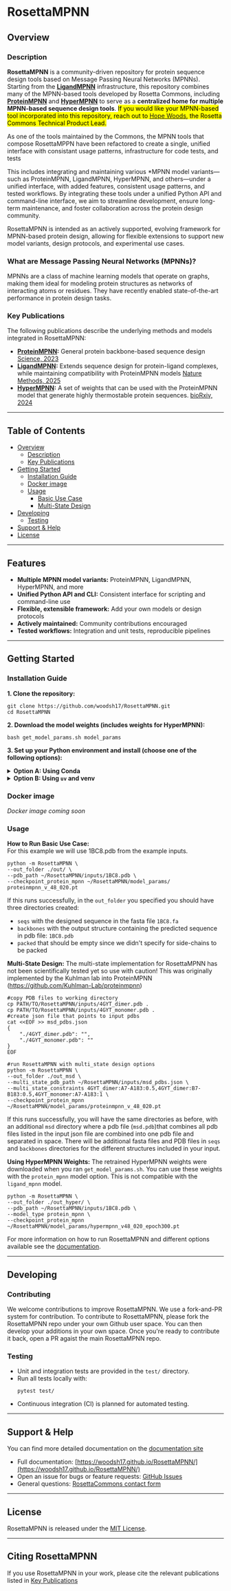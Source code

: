 # RosettaMPNN

## Overview

### Description
**RosettaMPNN** is a community-driven repository for protein sequence design tools based on Message Passing Neural Networks (MPNNs). Starting from the [**LigandMPNN**](https://www.biorxiv.org/content/10.1101/2023.12.22.573103v1.full) infrastructure, this repository combines many of the MPNN-based tools developed by Rosetta Commons, including [**ProteinMPNN**](https://www.science.org/doi/10.1126/science.add2187) and [**HyperMPNN**](https://www.biorxiv.org/content/biorxiv/early/2024/12/01/2024.11.26.625397.full.pdf) to serve as a **centralized home for multiple MPNN-based sequence design tools**. <mark>If you would like your MPNN-based tool incorporated into this repository, reach out to [Hope Woods](mailto:hope.woods@omsf.io), the Rosetta Commons Technical Product Lead.</mark>

As one of the tools maintained by the Commons, the MPNN tools that compose RosettaMPPN have been refactored to create a single, unified interface with consistant usage patterns, infrastructure for code tests, and tests

This includes integrating and maintaining various *MPNN model variants—such as ProteinMPNN, LigandMPNN, HyperMPNN, and others—under a unified interface, with added features, consistent usage patterns, and tested workflows. By integrating these tools under a unified Python API and command-line interface, we aim to streamline development, ensure long-term maintenance, and foster collaboration across the protein design community.

RosettaMPNN is intended as an actively supported, evolving framework for MPNN-based protein design, allowing for flexible extensions to support new model variants, design protocols, and experimental use cases.

### What are Message Passing Neural Networks (MPNNs)?

MPNNs are a class of machine learning models that operate on graphs, making them ideal for modeling protein structures as networks of interacting atoms or residues. They have recently enabled state-of-the-art performance in protein design tasks.

### Key Publications

The following publications describe the underlying methods and models integrated in RosettaMPNN: 

- **[ProteinMPNN](https://github.com/dauparas/ProteinMPNN):** General protein backbone-based sequence design  
  [Science, 2023](https://doi.org/10.1126/science.add2187)
- **[LigandMPNN](https://github.com/dauparas/LigandMPNN):** Extends sequence design for protein-ligand complexes, while maintaining compatibility with ProteinMPNN models
  [Nature Methods, 2025](https://doi.org/10.1038/s41592-025-02626-1)
- **[HyperMPNN](https://github.com/meilerlab/HyperMPNN):** A set of weights that can be used with the ProteinMPNN model that generate highly thermostable protein sequences. 
  [bioRxiv, 2024](https://doi.org/10.1101/2024.11.26.625397)

---
## Table of Contents

- [Overview](#overview)
  - [Description](#description)
  - [Key Publications](#key-publications)
- [Getting Started](#getting-started)
  - [Installation Guide](#installation-guide)
  - [Docker image](#docker-image)
  - [Usage](#usage)
    - [Basic Use Case](#how-to-run-basic-use-case)
    - [Multi-State Design](#multi-state-design)
- [Developing](#developing)
  - [Testing](#testing)
- [Support & Help](#support--help)
- [License](#license)

---

## Features
- **Multiple MPNN model variants:** ProteinMPNN, LigandMPNN, HyperMPNN, and more
- **Unified Python API and CLI:** Consistent interface for scripting and command-line use
- **Flexible, extensible framework:** Add your own models or design protocols
- **Actively maintained:** Community contributions encouraged
- **Tested workflows:** Integration and unit tests, reproducible pipelines

---

## Getting Started

### Installation Guide

**1. Clone the repository:**
```
git clone https://github.com/woodsh17/RosettaMPNN.git
cd RosettaMPNN
```
**2. Download the model weights (includes weights for HyperMPNN):**
```
bash get_model_params.sh model_params
```

**3. Set up your Python environment and install (choose one of the following options):**

<details>
<summary><strong>Option A: Using Conda</strong></summary>

```
conda create -n rosettampnn python=3.11
conda activate rosettampnn
pip install -r requirements.txt
pip install -e .
```
(Optional but recommended) Add RosettaMPNN to your PYTHONPATH:
```
export PYTHONPATH=/PATH/TO/RosettaMPNN:$PYTHONPATH
```
Whenever you want to run RosettaMPNN, activate your environment:
```
conda activate rosettampnn
```
</details>

<details>
<summary><strong>Option B: Using <code>uv</code> and venv</strong></summary>

```
#create virtual environment with python3.11
uv venv --python=python3.11
source .venv/bin/activate
#if cuda is available
uv pip install -e .[cuda]
#if cuda is not available
uv pip install -e .
```
(Optional but recommended) Add RosettaMPNN to your PYTHONPATH:
```
export PYTHONPATH=/PATH/TO/RosettaMPNN:$PYTHONPATH
```
Whenever you want to run RosettaMPNN, activate your environment:
```
source .venv/bin/activate
```
If you do not have <code>uv</code> installed, run:
```
curl -LsSf https://astral.sh/uv/install.sh | sh
```
</details>

### Docker image
_Docker image coming soon_

### Usage

**How to Run Basic Use Case:**  
For this example we will use 1BC8.pdb from the example inputs.
```
python -m RosettaMPNN \
--out_folder ./out/ \
--pdb_path ~/RosettaMPNN/inputs/1BC8.pdb \
--checkpoint_protein_mpnn ~/RosettaMPNN/model_params/ proteinmpnn_v_48_020.pt 
```
If this runs successfully, in the `out_folder` you specified you should have three directories created:
* `seqs` with the designed sequence in the fasta file `1BC8.fa`
* `backbones` with the output structure containing the predicted sequence in pdb file: `1BC8.pdb`
* `packed` that should be empty since we didn't specify for side-chains to be packed

**Multi-State Design:** 
The multi-state implementation for RosettaMPNN has not been scientifically tested yet so use with caution! This was originally implemented by the Kuhlman lab into ProteinMPNN (https://github.com/Kuhlman-Lab/proteinmpnn)
```
#copy PDB files to working directory
cp PATH/TO/RosettaMPNN/inputs/4GYT_dimer.pdb .
cp PATH/TO/RosettaMPNN/inputs/4GYT_monomer.pdb .
#create json file that points to input pdbs
cat <<EOF >> msd_pdbs.json
{
    "./4GYT_dimer.pdb": "",
    "./4GYT_monomer.pdb": ""
}
EOF

#run RosettaMPNN with multi_state design options
python -m RosettaMPNN \
--out_folder ./out_msd \
--multi_state_pdb_path ~/RosettaMPNN/inputs/msd_pdbs.json \
--multi_state_constraints 4GYT_dimer:A7-A183:0.5,4GYT_dimer:B7-B183:0.5,4GYT_monomer:A7-A183:1 \
--checkpoint_protein_mpnn ~/RosettaMPNN/model_params/proteinmpnn_v_48_020.pt 
```
If this runs successfully, you will have the same directories as before, with an additional `msd` directory where a pdb file (`msd.pdb`)that combines all pdb files listed in the input json file are combined into one pdb file and separated in space. There will be additional fasta files and PDB files in `seqs` and `backbones` directories for the different structures included in your input. 

**Using HyperMPNN Weights:** 
The retrained HyperMPNN weights were downloaded when you ran `get_model_params.sh`. You can use these weights with the `protein_mpnn` model option. This is not compatible with the `ligand_mpnn` model. 
```
python -m RosettaMPNN \
--out_folder ./out_hyper/ \
--pdb_path ~/RosettaMPNN/inputs/1BC8.pdb \
--model_type protein_mpnn \
--checkpoint_protein_mpnn ~/RosettaMPNN/model_params/hypermpnn_v48_020_epoch300.pt 
```

For more information on how to run RosettaMPNN and different options available see the [documentation]((https://woodsh17.github.io/RosettaMPNN/)). 

---
## Developing 

### Contributing
We welcome contributions to improve RosettaMPNN. We use a fork-and-PR system for contribution. To contribute to RosettaMPNN, please fork the RosettaMPNN repo under your own Github user space. You can then develop your additions in your own space. Once you're ready to contribute it back, open a PR agaist the main RosettaMPNN repo.

### Testing
- Unit and integration tests are provided in the `test/` directory.
- Run all tests locally with:
  ```
  pytest test/
  ```
- Continuous integration (CI) is planned for automated testing.

---

## Support & Help

You can find more detailed documentation on the [documentation site](https://woodsh17.github.io/RosettaMPNN/)

- Full documentation: [https://woodsh17.github.io/RosettaMPNN/](https://woodsh17.github.io/RosettaMPNN/)
- Open an issue for bugs or feature requests: [GitHub Issues](https://github.com/woodsh17/RosettaMPNN/issues)
- General questions: [RosettaCommons contact form](https://rosettacommons.org/contact/)

---

## License 
RosettaMPNN is released under the [MIT License](LICENSE).

---

## Citing RosettaMPNN

If you use RosettaMPNN in your work, please cite the relevant publications listed in [Key Publications](#key-publications)